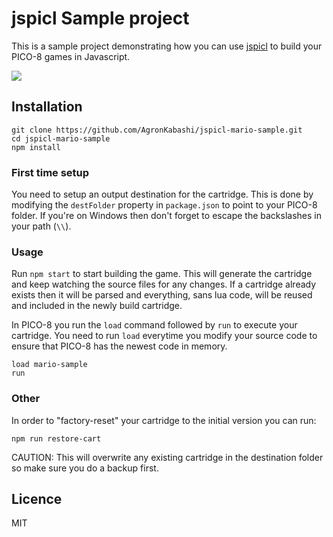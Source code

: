 # jspicl Sample project
This is a sample project demonstrating how you can use [jspicl](https://github.com/AgronKabashi/jspicl) to build your PICO-8 games in Javascript.

![](http://i.imgur.com/Bn8cq1A.gif)

## Installation
```
git clone https://github.com/AgronKabashi/jspicl-mario-sample.git
cd jspicl-mario-sample
npm install
```

### First time setup
You need to setup an output destination for the cartridge. This is done by modifying the `destFolder` property in `package.json` to point to your PICO-8 folder. If you're on Windows then don't forget to
escape the backslashes in your path (`\\`).

### Usage

Run `npm start` to start building the game. This will generate the cartridge and keep watching the source files for any changes. If a cartridge already exists then it will be parsed and everything, sans lua code, will be reused and included in the newly build cartridge.

In PICO-8 you run the `load` command followed by `run` to execute your cartridge. You need to run `load` everytime you modify your source code to ensure that PICO-8 has the newest code in memory.
```
load mario-sample
run
```

### Other
In order to "factory-reset" your cartridge to the initial version you can run:
```
npm run restore-cart
```

CAUTION: This will overwrite any existing cartridge in the destination folder so make sure you do a backup first.

## Licence
MIT
